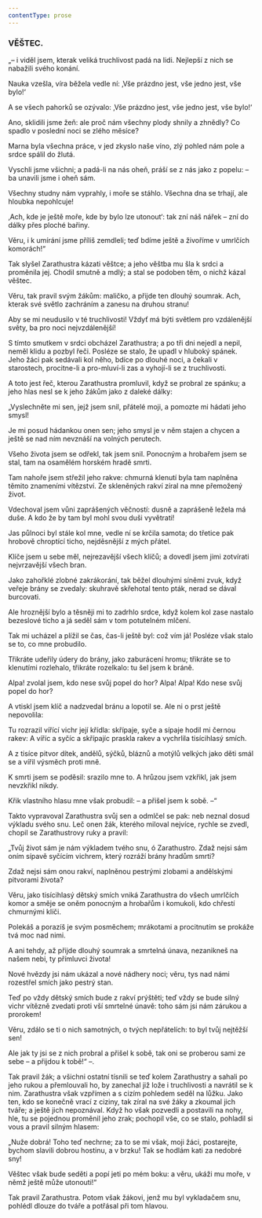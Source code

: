 ```yaml
---
contentType: prose
---
```


<section>

### VĚŠTEC.

</section>

<section>

„– i viděl jsem, kterak veliká truchlivost padá na lidi. Nejlepší z nich se nabažili svého konání. 

Nauka vzešla, víra běžela vedle ní: ‚Vše prázdno jest, vše jedno jest, vše bylo!‘

A se všech pahorků se ozývalo: ‚Vše prázdno jest, vše jedno jest, vše bylo!‘

Ano, sklidili jsme žeň: ale proč nám všechny plody shnily a zhnědly? Co spadlo v poslední noci se zlého měsíce?

Marna byla všechna práce, v jed zkyslo naše víno, zlý pohled nám pole a srdce spálil do žlutá.

Vyschli jsme všichni; a padá-li na nás oheň, práší se z nás jako z popelu: – ba unavili jsme i oheň sám.

Všechny studny nám vyprahly, i moře se stáhlo. Všechna dna se trhají, ale hloubka nepohlcuje!

‚Ach, kde je ještě moře, kde by bylo lze utonout‘: tak zní náš nářek – zní do dálky přes ploché bařiny.

Věru, i k umírání jsme příliš zemdleli; teď bdíme ještě a živoříme v umrlčích komorách!“

</section>

<section>

Tak slyšel Zarathustra kázati věštce; a jeho věštba mu šla k srdci a proměnila jej. Chodil smutně a mdlý; a stal se podoben těm, o nichž kázal věštec.

Věru, tak pravil svým žákům: maličko, a přijde ten dlouhý soumrak. Ach, kterak své světlo zachráním a zanesu na druhou stranu!

Aby se mi neudusilo v té truchlivosti! Vždyť má býti světlem pro vzdálenější světy, ba pro noci nejvzdálenější!

S tímto smutkem v srdci obcházel Zarathustra; a po tři dni nejedl a nepil, neměl klidu a pozbyl řeči. Posléze se stalo, že upadl v hluboký spánek. Jeho žáci pak sedávali kol něho, bdíce po dlouhé noci, a čekali v starostech, procitne-li a pro-mluví-li zas a vyhojí-li se z truchlivosti.

A toto jest řeč, kterou Zarathustra promluvil, když se probral ze spánku; a jeho hlas nesl se k jeho žákům jako z daleké dálky:

„Vyslechněte mi sen, jejž jsem snil, přátelé moji, a pomozte mi hádati jeho smysl! 

Je mi posud hádankou onen sen; jeho smysl je v něm stajen a chycen a ještě se nad ním nevznáší na volných perutech. 

Všeho života jsem se odřekl, tak jsem snil. Ponocným a hrobařem jsem se stal, tam na osamělém horském hradě smrti. 

Tam nahoře jsem střežil jeho rakve: chmurná klenutí byla tam naplněna těmito znameními vítězství. Ze skleněných rakví zíral na mne přemožený život. 

Vdechoval jsem vůni zaprášených věčností: dusně a zaprášeně ležela má duše. A kdo že by tam byl mohl svou duši vyvětrati! 

Jas půlnoci byl stále kol mne, vedle ní se krčila samota; do třetice pak hrobově chroptící ticho, nejděsnější z mých přátel. 

Klíče jsem u sebe měl, nejrezavější všech klíčů; a dovedl jsem jimi zotvírati nejvrzavější všech bran. 

Jako zahořklé zlobné zakrákorání, tak běžel dlouhými síněmi zvuk, když veřeje brány se zvedaly: skuhravě skřehotal tento pták, nerad se dával burcovati. 

Ale hroznější bylo a těsněji mi to zadrhlo srdce, když kolem kol zase nastalo bezeslové ticho a já seděl sám v tom potutelném mlčení.

Tak mi ucházel a plížil se čas, čas-li ještě byl: což vím já! Posléze však stalo se to, co mne probudilo.

Třikráte udeřily údery do brány, jako zaburácení hromu; třikráte se to klenutími rozlehalo, třikráte rozelkalo: tu šel jsem k bráně.

Alpa! zvolal jsem, kdo nese svůj popel do hor? Alpa! Alpa! Kdo nese svůj popel do hor?

A vtiskl jsem klíč a nadzvedal bránu a lopotil se. Ale ni o prst ještě nepovolila:

Tu rozrazil vířící vichr její křídla: skřípaje, syče a sípaje hodil mi černou rakev: A víříc a syčíc a skřípajíc praskla rakev a vychrlila tisícihlasý smích.

A z tisíce pitvor dítek, andělů, sýčků, bláznů a motýlů velkých jako děti smál se a vířil výsměch proti mně.

K smrti jsem se poděsil: srazilo mne to. A hrůzou jsem vzkřikl, jak jsem nevzkřikl nikdy.

Křik vlastního hlasu mne však probudil: – a přišel jsem k sobě. –“

Takto vypravoval Zarathustra svůj sen a odmlčel se pak: neb neznal dosud výkladu svého snu. Leč onen žák, kterého miloval nejvíce, rychle se zvedl, chopil se Zarathustrovy ruky a pravil:

„Tvůj život sám je nám výkladem tvého snu, ó Zarathustro. Zdaž nejsi sám oním sípavě syčícím vichrem, který rozráží brány hradům smrti?

Zdaž nejsi sám onou rakví, naplněnou pestrými zlobami a andělskými pitvorami života?

Věru, jako tisícihlasý dětský smích vniká Zarathustra do všech umrlčích komor a směje se oněm ponocným a hrobařům i komukoli, kdo chřestí chmurnými klíči.

Polekáš a porazíš je svým posměchem; mrákotami a procitnutím se prokáže tvá moc nad nimi.

A ani tehdy, až přijde dlouhý soumrak a smrtelná únava, nezanikneš na našem nebi, ty přímluvci života!

Nové hvězdy jsi nám ukázal a nové nádhery noci; věru, tys nad námi rozestřel smích jako pestrý stan.

Teď po vždy dětský smích bude z rakví prýštěti; teď vždy se bude silný vichr vítězně zvedati proti vší smrtelné únavě: toho sám jsi nám zárukou a prorokem!

Věru, zdálo se ti o nich samotných, o tvých nepřátelích: to byl tvůj nejtěžší sen!

Ale jak ty jsi se z nich probral a přišel k sobě, tak oni se proberou sami ze sebe – a přijdou k tobě!“ –.

Tak pravil žák; a všichni ostatní tísnili se teď kolem Zarathustry a sahali po jeho rukou a přemlouvali ho, by zanechal již lože i truchlivosti a navrátil se k nim. Zarathustra však vzpřímen a s cizím pohledem seděl na lůžku. Jako ten, kdo se konečně vrací z ciziny, tak zíral na své žáky a zkoumal jich tváře; a ještě jich nepoznával. Když ho však pozvedli a postavili na nohy, hle, tu se pojednou proměnil jeho zrak; pochopil vše, co se stalo, pohladil si vous a pravil silným hlasem:

„Nuže dobrá! Toho teď nechrne; za to se mi však, moji žáci, postarejte, bychom slavili dobrou hostinu, a v brzku! Tak se hodlám kati za nedobré sny!

Věštec však bude seděti a popí jeti po mém boku: a věru, ukáži mu moře, v němž ještě může utonouti!“

</section>

<section>

Tak pravil Zarathustra. Potom však žákovi, jenž mu byl vykladačem snu, pohlédl dlouze do tváře a potřásal při tom hlavou.

</section>
